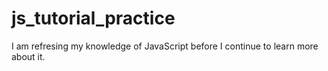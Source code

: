 # js_tutorial_practice
I am refresing my knowledge of JavaScript before I continue to learn more about it. 
